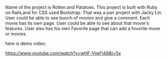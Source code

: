 Name of the project is Rotten and Patatoes. 
This project is built with Ruby on Rails,and for CSS used Bootstrap.
That was a pair project with Jacky Lin.
User could be able to see bunch of movies and give a comment. Each movie has its own page.
User could be able to see about that movie's features. 
User also has his own Favorite page that can add a fovorite move or movies. 

here is demo video; 

https://www.youtube.com/watch?v=wHF-VjwFi48&t=5s

